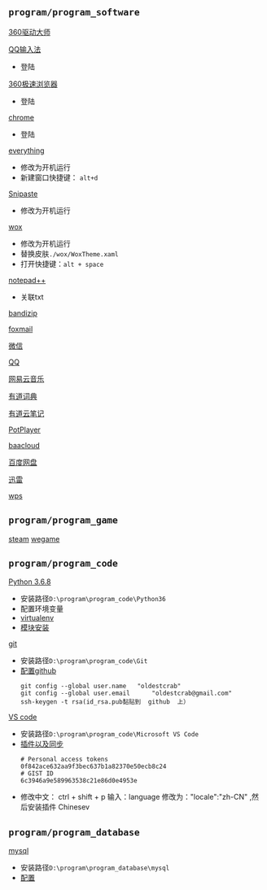 
## `program/program_software`
[360驱动大师](http://www.360.cn/qudongdashi/)

[QQ输入法](http://qq.pinyin.cn)
- 登陆


[360极速浏览器](https://browser.360.cn/ee/)
- 登陆


[chrome](https://www.google.cn/intl/zh-CN/chrome/)
- 登陆

[everything](http://www.voidtools.com/downloads/)
- 修改为开机运行
- 新建窗口快捷键： `alt+d`


[Snipaste](https://zh.snipaste.com/index.html)
- 修改为开机运行


[wox](https://github.com/Wox-launcher/Wox/releases)
- 修改为开机运行
- 替换皮肤`./wox/WoxTheme.xaml`
- 打开快捷键：`alt + space`


[notepad++](https://notepad-plus-plus.org)
- 关联txt


[bandizip](https://www.bandisoft.com/bandizip/)

[foxmail](https://www.foxmail.com)

[微信](https://pc.weixin.qq.com)

[QQ](https://office.qq.com)

[网易云音乐](https://music.163.com)

[有道词典](http://cidian.youdao.com)

[有道云笔记](http://note.youdao.com)

[PotPlayer](https://daumpotplayer.com/download/)

[baacloud](https://www.baacloud37.com/shiyong.php)

[百度网盘](http://pan.baidu.com/download)

[迅雷](https://www.xunlei.com)

[wps](https://www.wps.cn)

## `program/program_game`
[steam](https://store.steampowered.com)
[wegame](https://www.wegame.com.cn)

## `program/program_code`
[Python 3.6.8](https://www.python.org/downloads/windows/)
- 安装路径`D:\program\program_code\Python36`
- 配置环境变量
- [virtualenv](/python/example/virtualenv_基础和virtualenvwrapper.md)
- [模块安装](/python/example/模块安装.md)


[git](https://git-scm.com/downloads)
- 安装路径`D:\program\program_code\Git`
- [配置github](/git/github基础.md)
    ```git
    git config --global user.name   "oldestcrab"
    git config --global user.email      "oldestcrab@gmail.com"
    ssh-keygen -t rsa(id_rsa.pub黏贴到  github  上）
    ```

[VS code](https://code.visualstudio.com/)
- 安装路径`D:\program\program_code\Microsoft VS Code`
-  [插件以及同步](/vscode/插件及其错误.md)
    ```
    # Personal access tokens
    0f842ace632aa9f3bec637b1a82370e50ecb8c24
    # GIST ID
    6c3946a9e589963538c21e86d0e4953e
    ```
- 修改中文： ctrl + shift + p 输入：language 修改为："locale":"zh-CN" ,然后安装插件 Chinesev

## `program/program_database`
[mysql](https://dev.mysql.com/downloads/mysql/)
- 安装路径`D:\program\program_database\mysql`
- [配置](/sql/mysql/mysql_安装及问题.md)